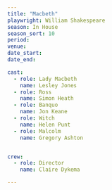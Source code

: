 ```yaml
---
title: "Macbeth"
playwright: William Shakespeare
season: In House
season_sort: 10
period:
venue:
date_start:
date_end:

cast:
  - role: Lady Macbeth
    name: Lesley Jones
  - role: Ross
    name: Simon Heath
  - role: Banquo
    name: Jon Keane
  - role: Witch
    name: Helen Punt
  - role: Malcolm
    name: Gregory Ashton


crew:
  - role: Director
    name: Claire Dykema

---
```



